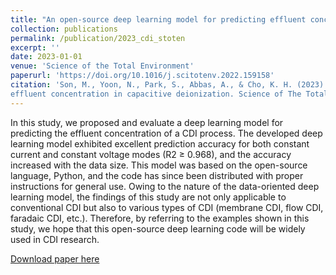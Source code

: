 ```yaml
---
title: "An open-source deep learning model for predicting effluent concentration in capacitive deionization"
collection: publications
permalink: /publication/2023_cdi_stoten
excerpt: ''
date: 2023-01-01
venue: 'Science of the Total Environment'
paperurl: 'https://doi.org/10.1016/j.scitotenv.2022.159158'
citation: 'Son, M., Yoon, N., Park, S., Abbas, A., & Cho, K. H. (2023). An open-source deep learning model for predicting 
effluent concentration in capacitive deionization. Science of The Total Environment, 856, 159158.'
---
```


In this study, we proposed and evaluate a deep learning model for predicting the effluent 
concentration of a CDI process. The developed deep learning model exhibited excellent 
prediction accuracy for both constant current and constant voltage modes (R2 ≥ 0.968), 
and the accuracy increased with the data size. This model was based on the open-source 
language, Python, and the code has since been distributed with proper instructions for 
general use. Owing to the nature of the data-oriented deep learning model, the findings 
of this study are not only applicable to conventional CDI but also to various types of CDI 
(membrane CDI, flow CDI, faradaic CDI, etc.). Therefore, by referring to the examples shown
in this study, we hope that this open-source deep learning code will be widely used in CDI research.


[Download paper here](https://www.sciencedirect.com/science/article/pii/S004896972206257X/pdfft?md5=62c1f126d360d2f32d675d7f81d1e726&pid=1-s2.0-S004896972206257X-main.pdf)
